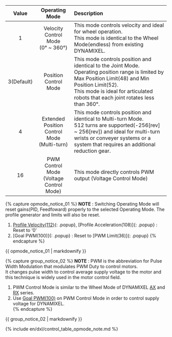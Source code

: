 |   Value    |                  Operating Mode                  | Description                                                                                                                                                                                                                                            |
| :--------: | :----------------------------------------------: | :----------------------------------------------------------------------------------------------------------------------------------------------------------------------------------------------------------------------------------------------------- |
|     1      |  Velocity Control Mode<br />(0&deg; ~ 360&deg;)  | This mode controls velocity and ideal for wheel operation.<br />This mode is identical to the Wheel Mode(endless) from existing DYNAMIXEL.                                                                                                             |
| 3(Default) |              Position Control Mode               | This mode controls position and identical to the Joint Mode.<br />Operating position range is limited by Max Position Limit(48) and Min Position Limit(52).<br />This mode is ideal for articulated robots that each joint rotates less than 360&deg;. |
|     4      | Extended Position Control Mode<br />(Multi-turn) | This mode controls position and identical to Multi-turn Mode.<br />512 turns are supported(-256[rev] ~ 256[rev]) and ideal for multi-turn wrists or conveyer systems or a system that requires an additional reduction gear.                           |
|     16     |   PWM Control Mode<br />(Voltage Control Mode)   | This mode directly controls PWM output (Voltage Control Mode)                                                                                                                                                                                          |

{% capture opmode_notice_01 %}
**NOTE** : Switching Operating Mode will reset gains(PID, Feedfoward) properly to the selected Operating Mode. The profile generator and limits will also be reset.

1. [Profile Velocity(112)](/docs/en/popup/x/control_table_profile_velocity){: .popup}, [Profile Acceleration(108)]{: .popup} : Reset to ‘0’
2. [Goal PWM(100)]{: .popup} : Reset to [PWM Limit(36)]{: .popup}
{% endcapture %}
<div class="notice">{{ opmode_notice_01 | markdownify }}</div>

{% capture group_notice_02 %}
**NOTE** : PWM is the abbreviation for Pulse Width Modulation that modulates PWM Duty to control motors.  
It changes pulse width to control average supply voltage to the motor and this technique is widely used in the motor control field.

1. PWM Control Mode is similar to the Wheel Mode of DYNAMIXEL [AX](/docs/en/dxl/ax/ax-12w/#cw-compliance-margin) and [RX](/docs/en/dxl/rx/rx-10/#moving-speed-32) series.
2. Use [Goal PWM(100)](#goal-pwm100) on PWM Control Mode in order to control supply voltage for DYNAMIXEL.  
{% endcapture %}
<div class="notice">{{ group_notice_02 | markdownify }}</div>

{% include en/dxl/control_table_opmode_note.md %}
